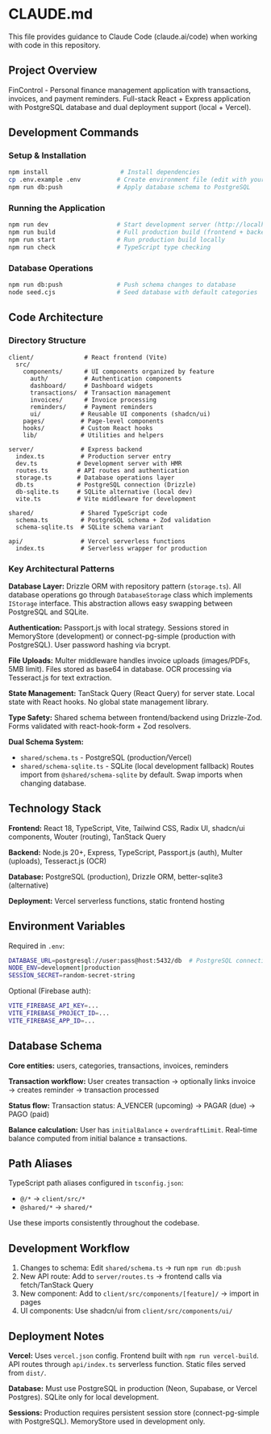 # CLAUDE.md

This file provides guidance to Claude Code (claude.ai/code) when working with code in this repository.

## Project Overview

FinControl - Personal finance management application with transactions, invoices, and payment reminders. Full-stack React + Express application with PostgreSQL database and dual deployment support (local + Vercel).

## Development Commands

### Setup & Installation
```bash
npm install                    # Install dependencies
cp .env.example .env          # Create environment file (edit with your credentials)
npm run db:push               # Apply database schema to PostgreSQL
```

### Running the Application
```bash
npm run dev                   # Start development server (http://localhost:5000)
npm run build                 # Full production build (frontend + backend)
npm run start                 # Run production build locally
npm run check                 # TypeScript type checking
```

### Database Operations
```bash
npm run db:push               # Push schema changes to database
node seed.cjs                 # Seed database with default categories
```

## Code Architecture

### Directory Structure
```
client/              # React frontend (Vite)
  src/
    components/      # UI components organized by feature
      auth/          # Authentication components
      dashboard/     # Dashboard widgets
      transactions/  # Transaction management
      invoices/      # Invoice processing
      reminders/     # Payment reminders
      ui/           # Reusable UI components (shadcn/ui)
    pages/          # Page-level components
    hooks/          # Custom React hooks
    lib/            # Utilities and helpers

server/             # Express backend
  index.ts          # Production server entry
  dev.ts           # Development server with HMR
  routes.ts        # API routes and authentication
  storage.ts       # Database operations layer
  db.ts            # PostgreSQL connection (Drizzle)
  db-sqlite.ts     # SQLite alternative (local dev)
  vite.ts          # Vite middleware for development

shared/             # Shared TypeScript code
  schema.ts         # PostgreSQL schema + Zod validation
  schema-sqlite.ts  # SQLite schema variant

api/                # Vercel serverless functions
  index.ts          # Serverless wrapper for production
```

### Key Architectural Patterns

**Database Layer:** Drizzle ORM with repository pattern (`storage.ts`). All database operations go through `DatabaseStorage` class which implements `IStorage` interface. This abstraction allows easy swapping between PostgreSQL and SQLite.

**Authentication:** Passport.js with local strategy. Sessions stored in MemoryStore (development) or connect-pg-simple (production with PostgreSQL). User password hashing via bcrypt.

**File Uploads:** Multer middleware handles invoice uploads (images/PDFs, 5MB limit). Files stored as base64 in database. OCR processing via Tesseract.js for text extraction.

**State Management:** TanStack Query (React Query) for server state. Local state with React hooks. No global state management library.

**Type Safety:** Shared schema between frontend/backend using Drizzle-Zod. Forms validated with react-hook-form + Zod resolvers.

**Dual Schema System:**
- `shared/schema.ts` - PostgreSQL (production/Vercel)
- `shared/schema-sqlite.ts` - SQLite (local development fallback)
Routes import from `@shared/schema-sqlite` by default. Swap imports when changing database.

## Technology Stack

**Frontend:** React 18, TypeScript, Vite, Tailwind CSS, Radix UI, shadcn/ui components, Wouter (routing), TanStack Query

**Backend:** Node.js 20+, Express, TypeScript, Passport.js (auth), Multer (uploads), Tesseract.js (OCR)

**Database:** PostgreSQL (production), Drizzle ORM, better-sqlite3 (alternative)

**Deployment:** Vercel serverless functions, static frontend hosting

## Environment Variables

Required in `.env`:
```bash
DATABASE_URL=postgresql://user:pass@host:5432/db  # PostgreSQL connection
NODE_ENV=development|production
SESSION_SECRET=random-secret-string
```

Optional (Firebase auth):
```bash
VITE_FIREBASE_API_KEY=...
VITE_FIREBASE_PROJECT_ID=...
VITE_FIREBASE_APP_ID=...
```

## Database Schema

**Core entities:** users, categories, transactions, invoices, reminders

**Transaction workflow:** User creates transaction → optionally links invoice → creates reminder → transaction processed

**Status flow:** Transaction status: A_VENCER (upcoming) → PAGAR (due) → PAGO (paid)

**Balance calculation:** User has `initialBalance` + `overdraftLimit`. Real-time balance computed from initial balance ± transactions.

## Path Aliases

TypeScript path aliases configured in `tsconfig.json`:
- `@/*` → `client/src/*`
- `@shared/*` → `shared/*`

Use these imports consistently throughout the codebase.

## Development Workflow

1. Changes to schema: Edit `shared/schema.ts` → run `npm run db:push`
2. New API route: Add to `server/routes.ts` → frontend calls via fetch/TanStack Query
3. New component: Add to `client/src/components/[feature]/` → import in pages
4. UI components: Use shadcn/ui from `client/src/components/ui/`

## Deployment Notes

**Vercel:** Uses `vercel.json` config. Frontend built with `npm run vercel-build`. API routes through `api/index.ts` serverless function. Static files served from `dist/`.

**Database:** Must use PostgreSQL in production (Neon, Supabase, or Vercel Postgres). SQLite only for local development.

**Sessions:** Production requires persistent session store (connect-pg-simple with PostgreSQL). MemoryStore used in development only.
